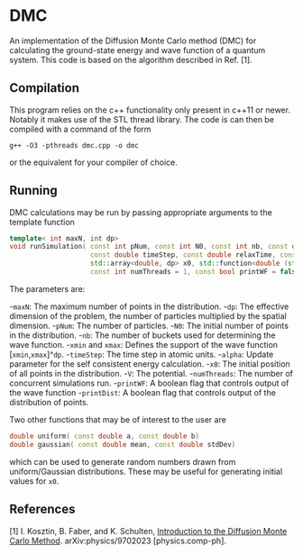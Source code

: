 # DMC
An implementation of the Diffusion Monte Carlo method (DMC) for calculating the ground-state energy and
wave function of a quantum system. This code is based on the algorithm described in Ref. [1].

## Compilation

This program relies on the c++ functionality only present in c++11 or newer. Notably it makes use of
the STL thread library. The code is can then be compiled with a command of the form
```
g++ -O3 -pthreads dmc.cpp -o dmc
```
or the equivalent for your compiler of choice.

## Running

DMC calculations may be run by passing appropriate arguments to the template function
```c++
template< int maxN, int dp>
void runSimulation( const int pNum, const int N0, const int nb, const double xmin, const double xmax,
                    const double timeStep, const double relaxTime, const double alpha,
                    std::array<double, dp> x0, std::function<double (std::array<double, dp> &)> &V,
                    const int numThreads = 1, const bool printWF = false, const bool printDist = false )
```
The parameters are:

-`maxN`: The maximum number of points in the distribution.
-`dp`: The effective dimension of the problem, the number of particles multiplied by the spatial
dimension.
-`pNum`: The number of particles.
-`N0`: The initial number of points in the distribution.
-`nb`: The number of buckets used for determining the wave function.
-`xmin` and `xmax`: Defines the support of the wave function [`xmin`,`xmax`]^`dp`.
-`timeStep`: The time step in atomic units.
-`alpha`: Update parameter for the self consistent energy calculation.
-`x0`: The initial position of all points in the distribution.
-`V`: The potential.
-`numThreads`: The number of concurrent simulations run.
-`printWF`: A boolean flag that controls output of the wave function
-`printDist`: A boolean flag that controls output of the distribution of points.

Two other functions that may be of interest to the user are
```c++
double uniform( const double a, const double b)
double gaussian( const double mean, const double stdDev)
```
which can be used to generate random numbers drawn from uniform/Gaussian distributions. These may be
useful for generating initial values for `x0`.

## References
[1] I. Kosztin, B. Faber, and K. Schulten, [Introduction to the Diffusion Monte Carlo
Method](https://arxiv.org/abs/physics/9702023). arXiv:physics/9702023 [physics.comp-ph].

